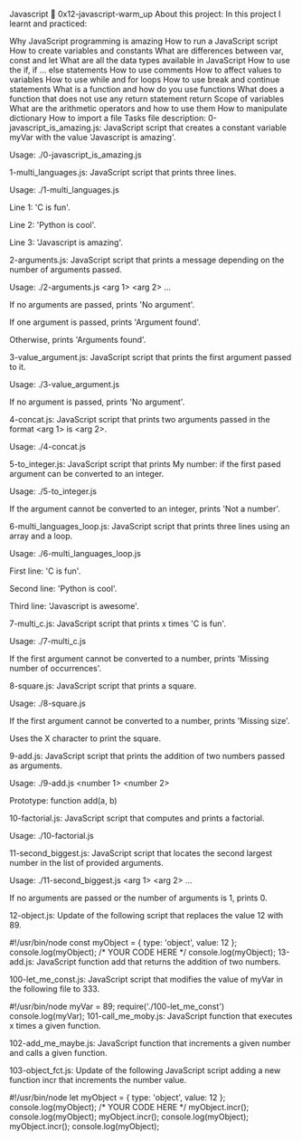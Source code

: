 Javascript 📃 0x12-javascript-warm_up
About this project:
In this project I learnt and practiced:

Why JavaScript programming is amazing
How to run a JavaScript script
How to create variables and constants
What are differences between var, const and let
What are all the data types available in JavaScript
How to use the if, if ... else statements
How to use comments
How to affect values to variables
How to use while and for loops
How to use break and continue statements
What is a function and how do you use functions
What does a function that does not use any return statement return
Scope of variables
What are the arithmetic operators and how to use them
How to manipulate dictionary
How to import a file
Tasks file description:
0-javascript_is_amazing.js: JavaScript script that creates a constant variable myVar with the value 'Javascript is amazing'.

Usage: ./0-javascript_is_amazing.js

1-multi_languages.js: JavaScript script that prints three lines.

Usage: ./1-multi_languages.js

Line 1: 'C is fun'.

Line 2: 'Python is cool'.

Line 3: 'Javascript is amazing'.

2-arguments.js: JavaScript script that prints a message depending on the number of arguments passed.

Usage: ./2-arguments.js <arg 1> <arg 2> ...

If no arguments are passed, prints 'No argument'.

If one argument is passed, prints 'Argument found'.

Otherwise, prints 'Arguments found'.

3-value_argument.js: JavaScript script that prints the first argument passed to it.

Usage: ./3-value_argument.js <arg>

If no argument is passed, prints 'No argument'.

4-concat.js: JavaScript script that prints two arguments passed in the format <arg 1> is <arg 2>.

Usage: ./4-concat.js <arg1> <arg2>

5-to_integer.js: JavaScript script that prints My number: <first argument converted in integer> if the first pased argument can be converted to an integer.

Usage: ./5-to_integer.js

If the argument cannot be converted to an integer, prints 'Not a number'.

6-multi_languages_loop.js: JavaScript script that prints three lines using an array and a loop.

Usage: ./6-multi_languages_loop.js

First line: 'C is fun'.

Second line: 'Python is cool'.

Third line: 'Javascript is awesome'.

7-multi_c.js: JavaScript script that prints x times 'C is fun'.

Usage: ./7-multi_c.js <x>

If the first argument cannot be converted to a number, prints 'Missing number of occurrences'.

8-square.js: JavaScript script that prints a square.

Usage: ./8-square.js <size>

If the first argument cannot be converted to a number, prints 'Missing size'.

Uses the X character to print the square.

9-add.js: JavaScript script that prints the addition of two numbers passed as arguments.

Usage: ./9-add.js <number 1> <number 2>

Prototype: function add(a, b)

10-factorial.js: JavaScript script that computes and prints a factorial.

Usage: ./10-factorial.js <number to compute factorial of>

11-second_biggest.js: JavaScript script that locates the second largest number in the list of provided arguments.

Usage: ./11-second_biggest.js <arg 1> <arg 2> ...

If no arguments are passed or the number of arguments is 1, prints 0.

12-object.js: Update of the following script that replaces the value 12 with 89.

#!/usr/bin/node
const myObject = {
  type: 'object',
  value: 12
};
console.log(myObject);
/*
YOUR CODE HERE
*/
console.log(myObject);
13-add.js: JavaScript function add that returns the addition of two numbers.

100-let_me_const.js: JavaScript script that modifies the value of myVar in the following file to 333.

#!/usr/bin/node
myVar = 89;
require('./100-let_me_const')
console.log(myVar);
101-call_me_moby.js: JavaScript function that executes x times a given function.

102-add_me_maybe.js: JavaScript function that increments a given number and calls a given function.

103-object_fct.js: Update of the following JavaScript script adding a new function incr that increments the number value.

#!/usr/bin/node
let myObject = {
  type: 'object',
  value: 12
};
console.log(myObject);
/*
YOUR CODE HERE
*/
myObject.incr();
console.log(myObject);
myObject.incr();
console.log(myObject);
myObject.incr();
console.log(myObject);

